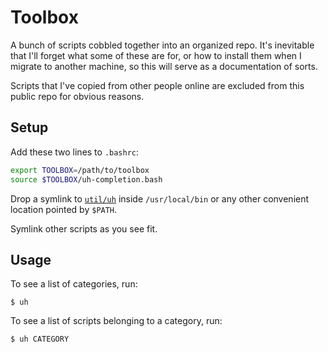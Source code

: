 # Toolbox

A bunch of scripts cobbled together into an organized repo. It's inevitable that I'll forget what some of these are for, or how to install them when I migrate to another machine, so this will serve as a documentation of sorts.

Scripts that I've copied from other people online are excluded from this public repo for obvious reasons.

## Setup

Add these two lines to `.bashrc`:

```sh
export TOOLBOX=/path/to/toolbox
source $TOOLBOX/uh-completion.bash
```
Drop a symlink to [`util/uh`](https://github.com/dkim286/toolbox/tree/master/util#uh) inside `/usr/local/bin` or any other convenient location pointed by `$PATH`.

Symlink other scripts as you see fit. 

## Usage

To see a list of categories, run:

```text
$ uh
```

To see a list of scripts belonging to a category, run:

```text
$ uh CATEGORY
```
